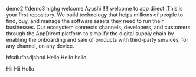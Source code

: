 demo2
#demo3
highg
welcome Ayushi !!!!  welcome to app direct .This is your first repository.
We build technology that helps millions of people to find, buy, and manage the software assets they need to run their businesses. Our ecosystem connects channels, developers, and customers through the AppDirect platform to simplify the digital supply chain by enabling the onboarding and sale of products with third-party services, for any channel, on any device.

hfsdiufhsdjshrui
Hello
Hello hello

Hii
Hii
Hello
